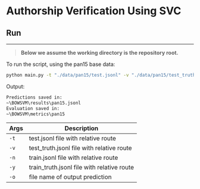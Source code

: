 # Authorship Verification Using SVC

## Run

***

> __Below we assume the working directory is the repository root.__  

To run the script, using the pan15 base data:
  ```sh
  python main.py -t "./data/pan15/test.jsonl" -v "./data/pan15/test_truth.jsonl" -n "./data/pan15/train.jsonl"  -y "./data/pan15/train_truth.jsonl" -o "pan15_pred.jsonl"
  ```
Output:
  ```sh
  Predictions saved in:
  ~\BOWSVM\results\pan15.jsonl
  Evaluation saved in:
  ~\BOWSVM\metrics\pan15
  ```

| Args   | Description                                    |
|--------|------------------------------------------------|
| `-t`   | test.jsonl file with relative route            |
| `-v`   | test_truth.jsonl file with relative route      |
| `-n`   | train.jsonl file with relative route           |
| `-y`   | train_truth.jsonl file with relative route     |
| `-o`   | file name of output prediction                 |